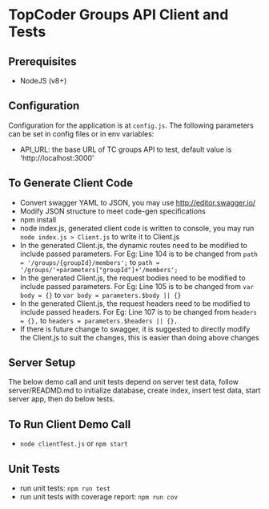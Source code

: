 # TopCoder Groups API Client and Tests

## Prerequisites

- NodeJS (v8+)


## Configuration

Configuration for the application is at `config.js`.
The following parameters can be set in config files or in env variables:

- API_URL: the base URL of TC groups API to test, default value is 'http://localhost:3000'


## To Generate Client Code

- Convert swagger YAML to JSON, you may use http://editor.swagger.io/
- Modify JSON structure to meet code-gen specifications
- npm install
- node index.js, generated client code is written to console, you may run `node index.js > Client.js` to write it to Client.js
- In the generated Client.js, the dynamic routes need to be modified to include passed parameters.
  For Eg:  Line 104 is to be changed from `path = '/groups/{groupId}/members';` to
  `path = '/groups/'+parameters["groupId"]+'/members';`
- In the generated Client.js, the request bodies need to be modified to include passed parameters.
  For Eg:  Line 105 is to be changed from `var body = {}` to
  `var body = parameters.$body || {}`
- In the generated Client.js, the request headers need to be modified to include passed headers.
  For Eg: Line 107 is to be changed from `headers = {},` to
  `headers = parameters.$headers || {},`
- If there is future change to swagger, it is suggested to directly modify the Client.js to suit the changes,
  this is easier than doing above changes


## Server Setup

The below demo call and unit tests depend on server test data,
follow server/READMD.md to initialize database, create index, insert test data, start server app, then do below tests.


## To Run Client Demo Call

- `node clientTest.js` or `npm start`


## Unit Tests

- run unit tests: `npm run test`
- run unit tests with coverage report: `npm run cov`

